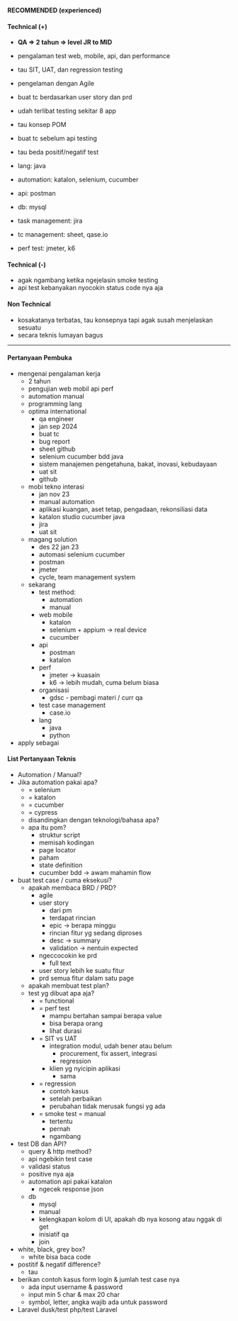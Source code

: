**RECOMMENDED (experienced)**

#### Technical (+) 

- **QA => 2 tahun => level JR to MID**  

- pengalaman test web, mobile, api, dan performance
- tau SIT, UAT, dan regression testing
- pengelaman dengan Agile
- buat tc berdasarkan user story dan prd
- udah terlibat testing sekitar 8 app
- tau konsep POM
- buat tc sebelum api testing
- tau beda positif/negatif test

- lang: java
- automation: katalon, selenium, cucumber
- api: postman
- db: mysql
- task management: jira
- tc management: sheet, qase.io
- perf test: jmeter, k6

#### Technical (-)  

- agak ngambang ketika ngejelasin smoke testing
- api test kebanyakan nyocokin status code nya aja

#### Non Technical  

- kosakatanya terbatas, tau konsepnya tapi agak susah menjelaskan sesuatu
- secara teknis lumayan bagus

---

#### Pertanyaan Pembuka

- mengenai pengalaman kerja  
	- 2 tahun
	- pengujian web mobil api perf
	- automation manual
	- programming lang
	- optima international
		- qa engineer
		- jan sep 2024
		- buat tc
		- bug report
		- sheet github
		- selenium cucumber bdd java
		- sistem manajemen pengetahuna, bakat, inovasi, kebudayaan
		- uat sit
		- github
	- mobi tekno interasi
		- jan nov 23
		- manual automation
		- aplikasi kuangan, aset tetap, pengadaan, rekonsiliasi data
		- katalon studio cucumber java
		- jira
		- uat sit
	- magang solution
		- des 22 jan 23
		- automasi selenium cucumber
		- postman
		- jmeter
		- cycle, team management system
	- sekarang
		- test method:
			- automation
			- manual
		- web mobile
			- katalon
			- selenium + appium -> real device
			- cucumber
		- api
			- postman
			- katalon
		- perf
			- jmeter -> kuasain
			- k6 -> lebih mudah, cuma belum biasa
		- organisasi
			- gdsc - pembagi materi / curr qa
		- test case management
			- case.io
		- lang
			- java
			- python
- apply sebagai


#### List Pertanyaan Teknis

- Automation / Manual?  
- Jika automation pakai apa?
	- = selenium
	- = katalon
	- = cucumber
	- = cypress
	- disandingkan dengan teknologi/bahasa apa?
	- apa itu pom?
		- struktur script
		- memisah kodingan
		- page locator
		- paham
		- state definition
		- cucumber bdd -> awam mahamin flow 
- buat test case / cuma eksekusi?
	- apakah membaca BRD / PRD?
		- agile
		- user story
			- dari pm
			- terdapat rincian
			- epic -> berapa minggu
			- rincian fitur yg sedang diproses
			- desc -> summary
			- validation -> nentuin expected
		- ngeccocokin ke prd
			- full text
		- user story lebih ke suatu fitur
		- prd semua fitur dalam satu page
	- apakah membuat test plan?
	- test yg dibuat apa aja?
		- = functional
		- = perf test
			- mampu bertahan sampai berapa value
			- bisa berapa orang 
			- lihat durasi
		- = SIT vs UAT
			- integration modul, udah bener atau belum
				- procurement, fix assert, integrasi
				- regression
			- klien yg nyicipin aplikasi
				- sama
		- = regression
			- contoh kasus
			- setelah perbaikan
			- perubahan tidak merusak fungsi yg ada
		- = smoke test = manual
			- tertentu
			- pernah
			- ngambang
- test DB dan API?
	- query & http method?
	- api ngebikin test case
	- validasi status
	- positive nya aja
	- automation api pakai katalon
		- ngecek response json
	- db
		- mysql
		- manual
		- kelengkapan kolom di UI, apakah db nya kosong atau nggak di get
		- inisiatif qa
		- join
- white, black, grey box?
	- white bisa baca code
- postitif & negatif difference?
	- tau
- berikan contoh kasus form login & jumlah test case nya
	- ada input username & password
	- input min 5 char & max 20 char
	- symbol, letter, angka wajib ada untuk password
- Laravel dusk/test php/test Laravel